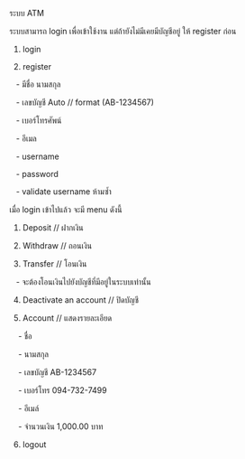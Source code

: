 ระบบ ATM

ระบบสามารถ login เพื่อเข้าใช้งาน แต่ถ้ายังไม่มีเคยมีบัญชีอยู่ ให้ register ก่อน

1. login

2. register

   - มีชื่อ นามสกุล

   - เลขบัญชี Auto // format (AB-1234567)

   - เบอร์โทรศัพน์

   - อีเมล

   - username

   - password

   - validate username ห้ามซ้ำ




เมื่อ login เข้าไปแล้ว จะมี menu ดังนี้

1. Deposit // ฝากเงิน

2. Withdraw // ถอนเงิน

3. Transfer // โอนเงิน

   - จะต้องโอนเงินไปยังบัญชีที่มีอยู่ในระบบเท่านั้น

4. Deactivate an account // ปิดบัญชี

5. Account // แสดงรายละเอียด

    - ชื่อ

    - นามสกุล

    - เลขบัญชี AB-1234567

    - เบอร์โทร 094-732-7499

    - อีเมล์

    - จำนวนเงิน 1,000.00 บาท

6. logout


 